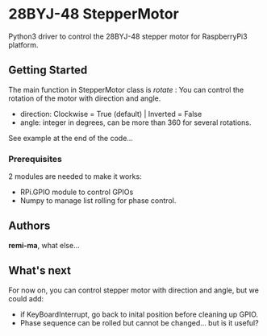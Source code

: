 # 28BYJ-48 StepperMotor

Python3 driver to control the 28BYJ-48 stepper motor for RaspberryPi3 platform.

## Getting Started

The main function in StepperMotor class is *rotate* : You can control the rotation of the motor with direction and angle.
* direction: Clockwise = True (default) | Inverted = False
* angle: integer in degrees, can be more than 360 for several rotations.

See example at the end of the code...

### Prerequisites

2 modules are needed to make it works:
* RPi.GPIO module to control GPIOs
* Numpy to manage list rolling for phase control.

## Authors

**remi-ma**, what else... 

## What's next

For now on, you can control stepper motor with direction and angle, but we could add:
* if KeyBoardInterrupt, go back to inital position before cleaning up GPIO.
* Phase sequence can be rolled but cannot be changed... but is it useful?

